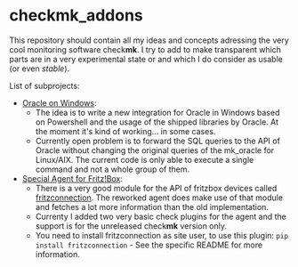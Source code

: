 # checkmk_addons

This repository should contain all my ideas and concepts adressing the very cool monitoring software check**mk**. I try to add to make transparent which parts are in a very experimental state or and which I do consider as usable (or even *stable*). 

List of subprojects:
* [Oracle on Windows](README_mk_oracle_win.md):
  * The idea is to write a new integration for Oracle in Windows based on Powershell and the usage of the shipped libraries by Oracle. At the moment it's kind of working... in some cases. 
  * Currently open problem is to forward the SQL queries to the API of Oracle without changing the original queries of the mk_oracle for Linux/AIX. The current code is only able to execute a single command and not a whole group of them. 
* [Special Agent for Fritz!Box](README_agent_fritzbox.md):
  * There is a very good module for the API of fritzbox devices called [fritzconnection](https://github.com/lukasklein/fritzconnection). The reworked agent does make use of that module and fetches a lot more information than the old implementation.
  * Currenty I added two very basic check plugins for the agent and the support is for the unreleased check**mk** version only.
  * You need to install fritzconnection as site user, to use this plugin: `pip install fritzconnection` - See the specific README for more information.
